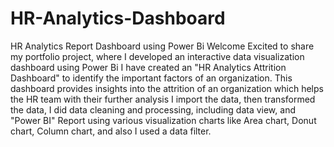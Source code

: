 # HR-Analytics-Dashboard
HR Analytics Report Dashboard using Power Bi Welcome Excited to share my portfolio project, where I developed an interactive data visualization dashboard using Power Bi I have created an "HR Analytics Attrition Dashboard" to identify the important factors of an organization. This dashboard provides insights into the attrition of an organization which helps the HR team with their further analysis I import the data, then transformed the data, I did data cleaning and processing, including data view, and "Power BI" Report using various visualization charts like Area chart, Donut chart, Column chart, and also I used a data filter.
